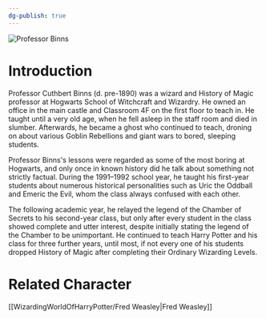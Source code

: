 ```yaml
---
dg-publish: true
---
```

![Professor Binns](http://rxbg5ysja.bkt.gdipper.com/Professor_Binns.png)
# Introduction
Professor Cuthbert Binns (d. pre-1890) was a wizard and History of Magic professor at Hogwarts School of Witchcraft and Wizardry. He owned an office in the main castle and Classroom 4F on the first floor to teach in. He taught until a very old age, when he fell asleep in the staff room and died in slumber. Afterwards, he became a ghost who continued to teach, droning on about various Goblin Rebellions and giant wars to bored, sleeping students.

Professor Binns's lessons were regarded as some of the most boring at Hogwarts, and only once in known history did he talk about something not strictly factual. During the 1991–1992 school year, he taught his first-year students about numerous historical personalities such as Uric the Oddball and Emeric the Evil, whom the class always confused with each other.

The following academic year, he relayed the legend of the Chamber of Secrets to his second-year class, but only after every student in the class showed complete and utter interest, despite initially stating the legend of the Chamber to be unimportant. He continued to teach Harry Potter and his class for three further years, until most, if not every one of his students dropped History of Magic after completing their Ordinary Wizarding Levels.

# Related Character
[[WizardingWorldOfHarryPotter/Fred Weasley\|Fred Weasley]]
